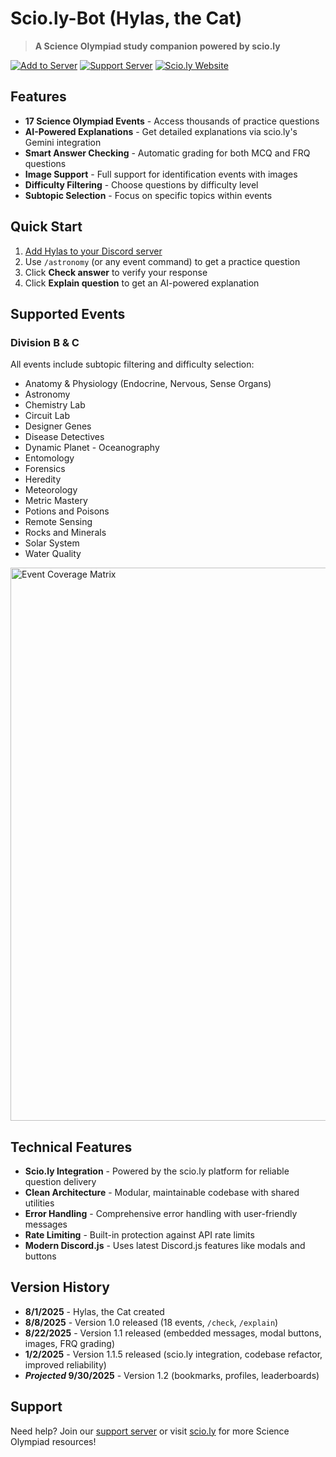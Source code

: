 # Scio.ly-Bot (Hylas, the Cat)

> **A Science Olympiad study companion powered by scio.ly**

[![Add to Server](https://img.shields.io/badge/Add%20to%20Server-7289DA?style=for-the-badge&logo=discord&logoColor=white)](https://tinyurl.com/hylasthecat)
[![Support Server](https://img.shields.io/badge/Support%20Server-5865F2?style=for-the-badge&logo=discord&logoColor=white)](https://discord.gg/BG8aTQnc7k)
[![Scio.ly Website](https://img.shields.io/badge/Scio.ly-FF6B6B?style=for-the-badge&logo=web&logoColor=white)](https://scio.ly/)

## Features

- **17 Science Olympiad Events** - Access thousands of practice questions
- **AI-Powered Explanations** - Get detailed explanations via scio.ly's Gemini integration
- **Smart Answer Checking** - Automatic grading for both MCQ and FRQ questions
- **Image Support** - Full support for identification events with images
- **Difficulty Filtering** - Choose questions by difficulty level
- **Subtopic Selection** - Focus on specific topics within events

## Quick Start

1. [Add Hylas to your Discord server](https://tinyurl.com/hylasthecat)
2. Use `/astronomy` (or any event command) to get a practice question
3. Click **Check answer** to verify your response
4. Click **Explain question** to get an AI-powered explanation

## Supported Events

### Division B & C
All events include subtopic filtering and difficulty selection:

- Anatomy & Physiology (Endocrine, Nervous, Sense Organs)
- Astronomy  
- Chemistry Lab
- Circuit Lab
- Designer Genes
- Disease Detectives
- Dynamic Planet - Oceanography
- Entomology
- Forensics
- Heredity
- Meteorology
- Metric Mastery
- Potions and Poisons
- Remote Sensing
- Rocks and Minerals
- Solar System
- Water Quality

<img width="1405" height="885" alt="Event Coverage Matrix" src="https://github.com/user-attachments/assets/f41d8305-b7b3-4f6a-9f0a-42dabf15243c" />

## Technical Features

- **Scio.ly Integration** - Powered by the scio.ly platform for reliable question delivery
- **Clean Architecture** - Modular, maintainable codebase with shared utilities
- **Error Handling** - Comprehensive error handling with user-friendly messages
- **Rate Limiting** - Built-in protection against API rate limits
- **Modern Discord.js** - Uses latest Discord.js features like modals and buttons

## Version History

- **8/1/2025** - Hylas, the Cat created
- **8/8/2025** - Version 1.0 released (18 events, `/check`, `/explain`)
- **8/22/2025** - Version 1.1 released (embedded messages, modal buttons, images, FRQ grading)
- **1/2/2025** - Version 1.1.5 released (scio.ly integration, codebase refactor, improved reliability)
- **_Projected_ 9/30/2025** - Version 1.2 (bookmarks, profiles, leaderboards)

## Support

Need help? Join our [support server](https://discord.gg/BG8aTQnc7k) or visit [scio.ly](https://scio.ly/) for more Science Olympiad resources!
